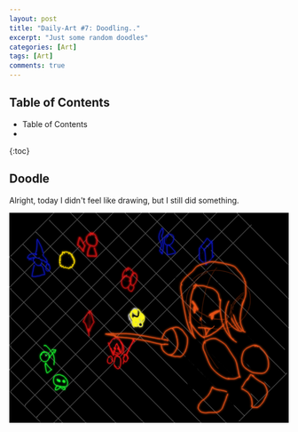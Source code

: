 ```yaml
---
layout: post
title: "Daily-Art #7: Doodling.."
excerpt: "Just some random doodles"
categories: [Art]
tags: [Art]
comments: true
---
```


<h2> Table of Contents </h2>

* Table of Contents
* 
{:toc}

## Doodle

Alright, today I didn't feel like drawing, but I still did something.

![doodle](/img/DailyArt/day9/concept.png)

